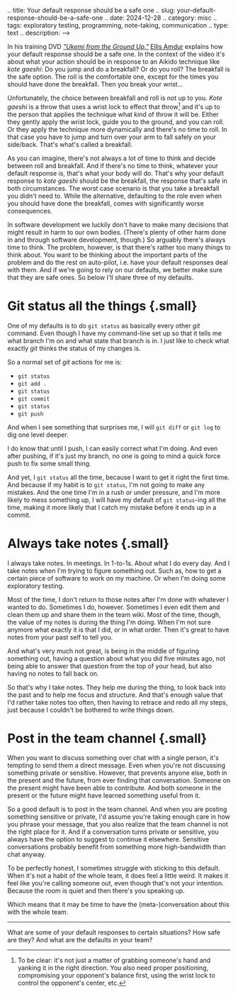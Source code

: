 .. title: Your default response should be a safe one
.. slug: your-default-response-should-be-a-safe-one
.. date: 2024-12-28
.. category: misc
.. tags: exploratory testing, programming, note-taking, communication
.. type: text
.. description: 
-->

In his training DVD [*"Ukemi from the Ground Up,"*](https://edgeworkbooks.com/dvd-ukemi-from-the-ground-up/) [Ellis Amdur](https://edgeworkbooks.com/about-ellis-amdur/) explains how your default response should be a safe one. In the context of the video it's about what your action should be in response to an Aikido technique like *kote gaeshi*: Do you jump and do a breakfall? Or do you roll? The breakfall is the safe option. The roll is the comfortable one, except for the times you should have done the breakfall. Then you break your wrist...

Unfortunately, the choice between breakfall and roll is not up to you. *Kote gaeshi* is a throw that uses a wrist lock to effect that throw[^1] and it's up to the person that applies the technique what kind of throw it will be. Either they gently apply the wrist lock, guide you to the ground, and you can roll. Or they apply the technique more dynamically and there's no time to roll. In that case you have to jump and turn over your arm to fall safely on your side/back. That's what's called a breakfall.

<!-- In *kote gaeshi* you use a wrist lock to throw someone[^1] and it's up to the person applying the technique what kind of throw it will be. -->

[^1]: To be clear: it's not just a matter of grabbing someone's hand and yanking it in the right direction. You also need proper positioning, compromising your opponent's balance first, using the wrist lock to control the opponent's center, etc.

As you can imagine, there's not always a lot of time to think and decide between roll and breakfall. And if there's no time to think, whatever your default response is, that's what your body will do. That's why your default response to *kote gaeshi* should be the breakfall, the response that's safe in both circumstances. The worst case scenario is that you take a breakfall you didn't need to. While the alternative, defaulting to the role even when you should have done the breakfall, comes with significantly worse consequences.


<!-- TEASER_END -->


In software development we luckily don't have to make many decisions that might result in harm to our own bodies. (There's plenty of other harm done in and through software development, though.) So arguably there's always time to think. The problem, however, is that there's rather too many things to think about. You want to be thinking about the important parts of the problem and do the rest on auto-pilot, i.e. have your default responses deal with them. And if we're going to rely on our defaults, we better make sure that they are safe ones. So below I'll share three of my defaults.


# Git status all the things {.small}
One of my defaults is to do `git status` as basically every other *git* command. Even though I have my command-line set up so that it tells me what branch I'm on and what state that branch is in. I just like to check what exactly *git* thinks the status of my changes is.

So a normal set of *git* actions for me is:

- `git status`
- `git add .`
- `git status`
- `git commit`
- `git status`
- `git push`

And when I see something that surprises me, I will `git diff` or `git log` to dig one level deeper.

I do know that until I push, I can easily correct what I'm doing. And even after pushing, if it's just my branch, no one is going to mind a quick force push to fix some small thing.

And yet, I `git status` all the time, because I want to get it right the first time. And because if my habit is to `git status`, I'm not going to make any mistakes. And the one time I'm in a rush or under pressure, and I'm more likely to mess something up, I will have my default of `git status`-ing all the time, making it more likely that I catch my mistake before it ends up in a commit.


# Always take notes {.small}
I always take notes. In meetings. In 1-to-1s. About what I do every day. And I take notes when I'm trying to figure something out. Such as, how to get a certain piece of software to work on my machine. Or when I'm doing some exploratory testing.

Most of the time, I don't return to those notes after I'm done with whatever I wanted to do. Sometimes I do, however. Sometimes I even edit them and clean them up and share them in the team wiki. Most of the time, though, the value of my notes is during the thing I'm doing. When I'm not sure anymore what exactly it is that I did, or in what order. Then it's great to have notes from your past self to tell you.

And what's very much not great, is being in the middle of figuring something out, having a question about what you did five minutes ago, not being able to answer that question from the top of your head, but also having no notes to fall back on.

So that's why I take notes. They help me during the thing, to look back into the past and to help me focus and structure. And that's enough value that I'd rather take notes too often, then having to retrace and redo all my steps, just because I couldn't be bothered to write things down.


# Post in the team channel {.small}

When you want to discuss something over chat with a single person, it's tempting to send them a direct message. Even when you're not discussing something private or sensitive. However, that prevents anyone else, both in the present and the future, from ever finding that conversation. Someone on the present might have been able to contribute. And both someone in the present or the future might have learned something useful from it.

So a good default is to post in the team channel. And when you are posting something sensitive or private, I'd assume you're taking enough care in how you phrase your message, that you also realize that the team channel is not the right place for it.
And if a conversation turns private or sensitive, you always have the option to suggest to continue it elsewhere. Sensitive conversations probably benefit from something more high-bandwidth than chat anyway.

To be perfectly honest, I sometimes struggle with sticking to this default. When it's not a habit of the whole team, it does feel a little weird. It makes it feel like you're calling someone out, even though that's not your intention. Because the room is quiet and then there's you speaking up.


Which means that it may be time to have the (meta-)conversation about this with the whole team.
<!-- last sentence of previous paragraph needs to be better -->



---

What are some of your default responses to certain situations? How safe are they? And what are the defaults in your team?

